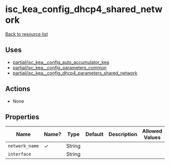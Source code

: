 # isc_kea_config_dhcp4_shared_network

[Back to resource list](../README.md#resources)

## Uses

- [partial/isc_kea__config_auto_accumulator_kea](partial/isc_kea__config_auto_accumulator_kea.md)
- [partial/isc_kea__config_parameters_common](partial/isc_kea__config_parameters_common.md)
- [partial/isc_kea__config_dhcp4_parameters_shared_network](partial/isc_kea__config_dhcp4_parameters_shared_network.md)

## Actions

- None

## Properties

| Name           | Name? | Type   | Default | Description | Allowed Values |
| -------------- | ----- | ------ | ------- | ----------- | -------------- |
| `network_name` | ✓     | String |         |             |                |
| `interface`    |       | String |         |             |                |
